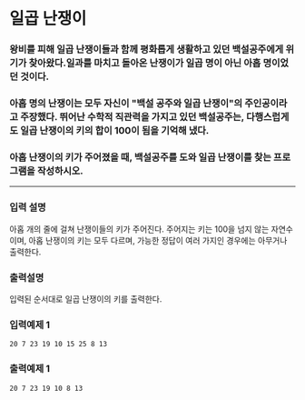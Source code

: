 # 일곱 난쟁이

### 왕비를 피해 일곱 난쟁이들과 함께 평화롭게 생활하고 있던 백설공주에게 위기가 찾아왔다.일과를 마치고 돌아온 난쟁이가 일곱 명이 아닌 아홉 명이었던 것이다.

### 아홉 명의 난쟁이는 모두 자신이 "백설 공주와 일곱 난쟁이"의 주인공이라고 주장했다. 뛰어난 수학적 직관력을 가지고 있던 백설공주는, 다행스럽게도 일곱 난쟁이의 키의 합이 100이 됨을 기억해 냈다.

### 아홉 난쟁이의 키가 주어졌을 때, 백설공주를 도와 일곱 난쟁이를 찾는 프로그램을 작성하시오.

---

### 입력 설명

아홉 개의 줄에 걸쳐 난쟁이들의 키가 주어진다. 주어지는 키는 100을 넘지 않는 자연수이며,
아홉 난쟁이의 키는 모두 다르며, 가능한 정답이 여러 가지인 경우에는 아무거나 출력한다.

### 출력설명

입력된 순서대로 일곱 난쟁이의 키를 출력한다.

### 입력예제 1

```
20 7 23 19 10 15 25 8 13
```

### 출력예제 1

```
20 7 23 19 10 8 13
```
